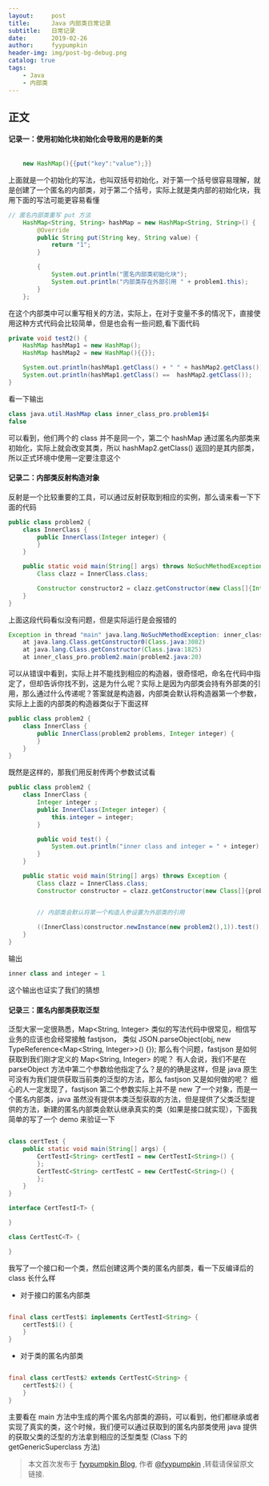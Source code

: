 ```yaml
---
layout:     post
title:      Java 内部类日常记录
subtitle:   日常记录
date:       2019-02-26
author:     fyypumpkin
header-img: img/post-bg-debug.png
catalog: true
tags:
    - Java
    - 内部类
---
```


## 正文

#### 记录一：使用初始化块初始化会导致用的是新的类

```java

    new HashMap(){{put("key":"value");}}

```

上面就是一个初始化的写法，也叫双括号初始化，对于第一个括号很容易理解，就是创建了一个匿名的内部类，对于第二个括号，实际上就是类内部的初始化块，我用下面的写法可能更容易看懂

```java
// 匿名内部类重写 put 方法
    HashMap<String, String> hashMap = new HashMap<String, String>() {
        @Override
        public String put(String key, String value) {
            return "1";
        }

        {
            System.out.println("匿名内部类初始化块");
            System.out.println("内部类存在外部引用 " + problem1.this);
        }
    };
```

在这个内部类中可以重写相关的方法，实际上，在对于变量不多的情况下，直接使用这种方式代码会比较简单，但是也会有一些问题,看下面代码

```java
private void test2() {
    HashMap hashMap1 = new HashMap();
    HashMap hashMap2 = new HashMap(){{}};

    System.out.println(hashMap1.getClass() + " " + hashMap2.getClass());
    System.out.println(hashMap1.getClass() ==  hashMap2.getClass());
}
```

看一下输出

```java
class java.util.HashMap class inner_class_pro.problem1$4
false
```

可以看到，他们两个的 class 并不是同一个，第二个 hashMap 通过匿名内部类来初始化，实际上就会改变其类，所以 hashMap2.getClass() 返回的是其内部类，所以正式环境中使用一定要注意这个

#### 记录二：内部类反射构造对象

反射是一个比较重要的工具，可以通过反射获取到相应的实例，那么请来看一下下面的代码

```java
public class problem2 {
    class InnerClass {
        public InnerClass(Integer integer) {
        }
    }

    public static void main(String[] args) throws NoSuchMethodException {
        Class clazz = InnerClass.class;

        Constructor constructor2 = clazz.getConstructor(new Class[]{Integer.class});
    }
}
```

上面这段代码看似没有问题，但是实际运行是会报错的

```java
Exception in thread "main" java.lang.NoSuchMethodException: inner_class_pro.problem2$InnerClass.<init>(java.lang.Integer)
	at java.lang.Class.getConstructor0(Class.java:3082)
	at java.lang.Class.getConstructor(Class.java:1825)
	at inner_class_pro.problem2.main(problem2.java:20)
```

可以从错误中看到，实际上并不能找到相应的构造器，很奇怪吧，命名在代码中指定了，但却告诉你找不到，这是为什么呢？实际上是因为内部类会持有外部类的引用，那么通过什么传递呢？答案就是构造器，内部类会默认将构造器第一个参数，实际上上面的内部类的构造器类似于下面这样

```java
public class problem2 {
    class InnerClass {
        public InnerClass(problem2 problems, Integer integer) {
        }
    }
}
```

既然是这样的，那我们用反射传两个参数试试看

```java
public class problem2 {
    class InnerClass {
        Integer integer ;
        public InnerClass(Integer integer) {
            this.integer = integer;
        }

        public void test() {
            System.out.println("inner class and integer = " + integer);
        }
    }

    public static void main(String[] args) throws Exception {
        Class clazz = InnerClass.class;
        Constructor constructor = clazz.getConstructor(new Class[]{problem2.class, Integer.class});


        // 内部类会默认将第一个构造入参设置为外部类的引用
        
        ((InnerClass)constructor.newInstance(new problem2(),1)).test();
    }
}

```

输出

```java
inner class and integer = 1
```

这个输出也证实了我们的猜想

#### 记录三：匿名内部类获取泛型

泛型大家一定很熟悉，Map<String, Integer> 类似的写法代码中很常见，相信写业务的应该也会经常接触 fastjson， 类似 JSON.parseObject(obj, new TypeReference<Map<String, Integer>>() {});
那么有个问题，fastjson 是如何获取到我们刚才定义的 Map<String, Integer> 的呢？ 有人会说，我们不是在 parseObject 方法中第二个参数给他指定了么？是的的确是这样，但是 java 原生可没有为我们提供获取当前类的泛型的方法，那么 fastjson 又是如何做的呢？
细心的人一定发现了，fastjson 第二个参数实际上并不是 new 了一个对象，而是一个匿名内部类，java 虽然没有提供本类泛型获取的方法，但是提供了父类泛型提供的方法，新建的匿名内部类会默认继承真实的类（如果是接口就实现），下面我简单的写了一个 demo 来验证一下

```java

class certTest {
    public static void main(String[] args) {
        CertTestI<String> certTestI = new CertTestI<String>() {
        };
        CertTestC<String> certTestC = new CertTestC<String>() {
        };
    }
}

interface CertTestI<T> {

}

class CertTestC<T> {

}

```

我写了一个接口和一个类，然后创建这两个类的匿名内部类，看一下反编译后的 class 长什么样

- 对于接口的匿名内部类
```java

final class certTest$1 implements CertTestI<String> {
    certTest$1() {
    }
}

```


- 对于类的匿名内部类
```java

final class certTest$2 extends CertTestC<String> {
    certTest$2() {
    }
}

```

主要看在 main 方法中生成的两个匿名内部类的源码，可以看到，他们都继承或者实现了真实的类，这个时候，我们便可以通过获取到的匿名内部类使用 java 提供的获取父类的泛型的方法拿到相应的泛型类型 (Class 下的 getGenericSuperclass 方法)

> 本文首次发布于 [fyypumpkin Blog](http://fyypumpkin.github.io), 作者 [@fyypumpkin](http://github.com/fyypumpkin) ,转载请保留原文链接.